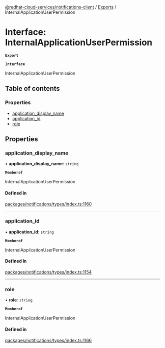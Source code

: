 [@redhat-cloud-services/notifications-client](../README.md) / [Exports](../modules.md) / InternalApplicationUserPermission

# Interface: InternalApplicationUserPermission

**`Export`**

**`Interface`**

InternalApplicationUserPermission

## Table of contents

### Properties

- [application\_display\_name](InternalApplicationUserPermission.md#application_display_name)
- [application\_id](InternalApplicationUserPermission.md#application_id)
- [role](InternalApplicationUserPermission.md#role)

## Properties

### application\_display\_name

• **application\_display\_name**: `string`

**`Memberof`**

InternalApplicationUserPermission

#### Defined in

[packages/notifications/types/index.ts:1160](https://github.com/mkholjuraev/javascript-clients/blob/master/packages/notifications/types/index.ts#L1160)

___

### application\_id

• **application\_id**: `string`

**`Memberof`**

InternalApplicationUserPermission

#### Defined in

[packages/notifications/types/index.ts:1154](https://github.com/mkholjuraev/javascript-clients/blob/master/packages/notifications/types/index.ts#L1154)

___

### role

• **role**: `string`

**`Memberof`**

InternalApplicationUserPermission

#### Defined in

[packages/notifications/types/index.ts:1166](https://github.com/mkholjuraev/javascript-clients/blob/master/packages/notifications/types/index.ts#L1166)
